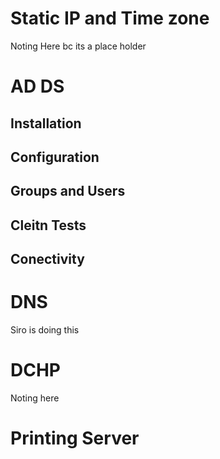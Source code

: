 # Static IP and Time zone
Noting Here bc its a place holder

# AD DS

## Installation

## Configuration

## Groups and Users

## Cleitn Tests

## Conectivity




# DNS
Siro is doing this



# DCHP
Noting here

# Printing Server
